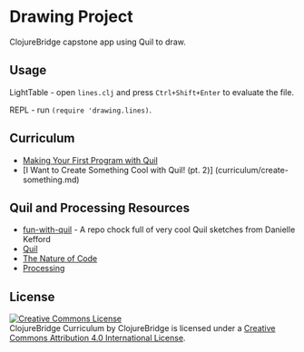 # Drawing Project

ClojureBridge capstone app using Quil to draw.

## Usage

LightTable - open `lines.clj` and press `Ctrl+Shift+Enter` to evaluate
the file.

REPL - run `(require 'drawing.lines)`.

## Curriculum

* [Making Your First Program with Quil](outline/first-program.md)
* [I Want to Create Something Cool with Quil! (pt. 2)] (curriculum/create-something.md)

## Quil and Processing Resources

* [fun-with-quil](https://github.com/quephird/fun-with-quil) - A repo chock full of very cool Quil sketches from Danielle Kefford
* [Quil](https://github.com/quil/quil)
* [The Nature of Code](http://natureofcode.com/)
* [Processing](https://processing.org/)

## License

<a rel="license" href="http://creativecommons.org/licenses/by/4.0/deed.en_US"><img alt="Creative Commons License" style="border-width:0" src="http://i.creativecommons.org/l/by/4.0/88x31.png" /></a><br /><span xmlns:dct="http://purl.org/dc/terms/" href="http://purl.org/dc/dcmitype/Text" property="dct:title" rel="dct:type">ClojureBridge Curriculum</span> by <span xmlns:cc="http://creativecommons.org/ns#" property="cc:attributionName">ClojureBridge</span> is licensed under a <a rel="license" href="http://creativecommons.org/licenses/by/4.0/deed.en_US">Creative Commons Attribution 4.0 International License</a>.
